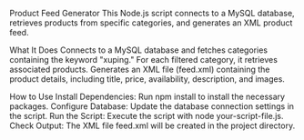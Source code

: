 Product Feed Generator
This Node.js script connects to a MySQL database, retrieves products from specific categories, and generates an XML product feed.

What It Does
Connects to a MySQL database and fetches categories containing the keyword "xuping."
For each filtered category, it retrieves associated products.
Generates an XML file (feed.xml) containing the product details, including title, price, availability, description, and images.

How to Use
Install Dependencies: Run npm install to install the necessary packages.
Configure Database: Update the database connection settings in the script.
Run the Script: Execute the script with node your-script-file.js.
Check Output: The XML file feed.xml will be created in the project directory.
